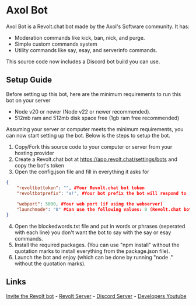 # Axol Bot

Axol Bot is a Revolt.chat bot made by the Axol's Software community. It has:

- Moderation commands like kick, ban, nick, and purge.
- Simple custom commands system
- Utility commands like say, esay, and serverinfo commands.

This source code now includes a Discord bot build you can use.

## Setup Guide

Before setting up this bot, here are the minimum requirements to run this bot on your server

- Node v20 or newer (Node v22 or newer recommended).
- 512mb ram and 512mb disk space free (1gb ram free recommended)

Assuming your server or computer meets the minimum requirements, you can now start setting up the bot. Below is the steps to setup the bot.

1. Copy/Fork this source code to your computer or server from your hosting provider
2. Create a Revolt.chat bot at https://app.revolt.chat/settings/bots and copy the bot's token
3. Open the config.json file and fill in everything it asks for

```json
{
	"revoltbottoken": "", #Your Revolt.chat bot token
	"revoltbotprefix": "a!", #Your bot prefix the bot will respond to
	
	"webport": 5000, #Your web port (if using the webserver)
	"launchmode": "0" #Can use the following values: 0 (Revolt.chat bot ONLY), 1 (Revolt.chat bot and webserver)
}
```

4. Open the blockedwords.txt file and put in words or phrases (seperated with each line) you don't want the bot to say with the say or esay commands.
5. Install the required packages. (You can use "npm install" without the quotation marks to install everything from the package.json file).
6. Launch the bot and enjoy (which can be done by running "node ." without the quotation marks).

## Links

[Invite the Revolt bot](https://app.revolt.chat/bot/01JRE2PH7RJAZQ5YHW235QQ31H) - [Revolt Server](https://rvlt.gg/WJmNxmkv) - [Discord Server](https://discord.gg/hrUV9aq3p2) - [Developers Youtube](https://www.youtube.com/channel/UCCYCRAt1srptO3dc7eeN4Yw)